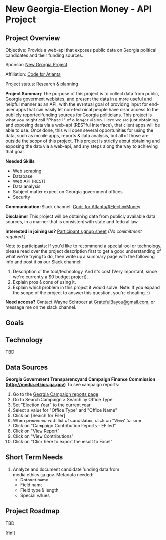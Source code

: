 # New Georgia-Election Money - API Project

## Project Overview

Objective: Provide a web-api that exposes public data on Georgia political candidates and their funding sources.

Sponsor: [New Georgia Project](https://newgeorgiaproject.org/)

Affiliation: [Code for Atlanta](https://www.codeforatlanta.org/)

Project status: Research & planning

**Project Summary**
The purpose of this project is to collect data from public, Georgia goverment webistes, and present the data in a more useful and helpful manner as an API, with the eventual goal of providing input for end-user apps that can easily let non-technical people have clear access to the publicly reported funding sources for Georgia politicians.  This project is what you might call "Phase I" of a longer vision.  Here we are just obtaining and exposing data via a web-api (RESTful interface), that client apps will be able to use.  Once done, this will open several opportunities for using the data, such as mobile apps, reports & data analysis, but all of those are outside the scope of this project.  This project is strictly about obtaining and exposing the data via a web-api, and any steps along the way to achieving that goal.

**Needed Skills**
- Web scraping
- Database
- Web API (REST)
- Data analysis
- Subject matter expect on Georgia government offices
- Security

**Communication:** Slack channel: [Code for Atlanta/#ElectionMoney](https://codeforatlanta.slack.com/messages/CCQMPQQ2X/convo/C048Y4BSP-1527614797.000242/)

**Disclaimer**
This project will be obtaining data from publicly available data sources, in a manner that is consistent with state and federal law.  

**Interested in joining us?**  [Participant signup sheet](https://1drv.ms/x/s!AtPeYaX7I7aauFHgUwXqmtJD1-qE)   *(No commitment required.)*

Note to participants: If you'd like to recommend a special tool or technology, please read over the project description first to get a good understanding of what we're trying to do, then write up a summary page with the following info and post it on our Slack channel:
1. Description of the tool/technology.  And it's cost (Very important, since we're currently a $0 budget project).
1. Explain pros & cons of using it.
1. Explain which problem in this project it would solve.  Note: If you expand the scope of the project to answer this question, you're cheating. :)

**Need access?** Contact Wayne Schroder at GratefulBayou@gmail.com, or message me on the slack channel.

## Goals

## Technology
TBD

## Data Sources

**Georgia Government Transparencyand Campaign Finance Commission (http://media.ethics.ga.gov)**
To see campaign reports:
   1. Go to the [Georgia Campaign reports page](http://media.ethics.ga.gov/Search/Campaign/Campaign_ByName.aspx)
   1. Go to Search Campaign > Search by Office Type
   1. Set "Election Year" to the current year
   1. Select a value for "Office Type" and "Office Name"
   1. Click on [Search for Filer]
   1. When presented with list of candidates, click on "View' for one
   1. Click on "Campaign Contribution Reports - EFiled"
   1. Click on "View Report"
   1. Click on "View Contributions"
   1. Click on "Click here to export the result to Excel"

## Short Term Needs
1. Analyze and document candidate funding data from media.ethics.ga.gov.  Metadata needed:
   - Dataset name
   - Field name
   - Field type & length
   - Special values
   
## Project Roadmap
TBD

[fini]
